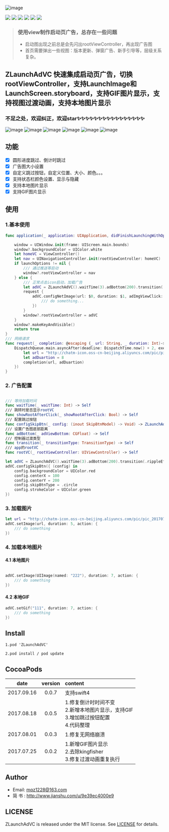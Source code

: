 

![image](https://github.com/MQZHot/ZLaunchAdVC/raw/master/Picture/ZLaunchAdVC.png)

![](https://img.shields.io/badge/platform-iOS-yellow.svg) ![](https://img.shields.io/badge/language-swift-red.svg) ![](https://img.shields.io/badge/support-swift%204%2B-red.svg) ![](https://img.shields.io/badge/support-iOS%208%2B-blue.svg) ![](https://img.shields.io/cocoapods/v/ZLaunchAdVC.svg?style=flat) ![](https://img.shields.io/badge/license-MIT%20License-brightgreen.svg)

> ### 使用view制作启动页广告，总存在一些问题
> * 启动图出现之前总是会先闪出rootViewController，再出现广告图
> * 首页需要弹出一些视图：版本更新、弹窗广告、新手引导等，层级关系复杂。

## ZLaunchAdVC 快速集成启动页广告，切换rootViewController，支持LaunchImage和LaunchScreen.storyboard，支持GIF图片显示，支持视图过渡动画，支持本地图片显示

### 不足之处，欢迎纠正，欢迎star✨✨✨✨✨✨✨✨✨✨✨✨✨✨✨✨


![image](https://github.com/MQZHot/ZLaunchAdVC/raw/master/Picture/pic1.gif) ![image](https://github.com/MQZHot/ZLaunchAdVC/raw/master/Picture/pic2.gif) ![image](https://github.com/MQZHot/ZLaunchAdVC/raw/master/Picture/pic3.gif) ![image](https://github.com/MQZHot/ZLaunchAdVC/raw/master/Picture/pic4.gif) ![image](https://github.com/MQZHot/ZLaunchAdVC/raw/master/Picture/pic5.gif) ![image](https://github.com/MQZHot/ZLaunchAdVC/raw/master/Picture/pic6.gif)

## 功能

- [x] 圆形进度跳过、倒计时跳过
- [x] 广告图大小设置
- [x] 自定义跳过按钮，自定义位置、大小、颜色。。。
- [x] 支持状态栏颜色设置、显示与隐藏
- [x] 支持本地图片显示
- [x] 支持GIF图片显示

## 使用

### 1.基本使用
```swift
func application(_ application: UIApplication, didFinishLaunchingWithOptions launchOptions: [UIApplicationLaunchOptionsKey: Any]?) -> Bool {

    window = UIWindow.init(frame: UIScreen.main.bounds)
    window?.backgroundColor = UIColor.white
    let homeVC = ViewController()
    let nav = UINavigationController.init(rootViewController: homeVC)
    if launchOptions != nil {
        /// 通过推送等启动
        window?.rootViewController = nav
    } else {
        /// 正常点击icon启动，加载广告
        let adVC = ZLaunchAdVC().waitTime(3).adBottom(200).transition(.rippleEffect).rootVC(nav)
        request {
            adVC.configNetImage(url: $0, duration: $1, adImgViewClick: {
                /// do something...
            })
        }
        window?.rootViewController = adVC
    }
    window?.makeKeyAndVisible()
    return true
}
/// 网络请求
func request(_ completion: @escaping (_ url: String, _ duration: Int)->()) -> Void {
    DispatchQueue.main.asyncAfter(deadline: DispatchTime.now() + 2, execute: {
        let url = "http://chatm-icon.oss-cn-beijing.aliyuncs.com/pic/pic_20170724152928869.gif"
        let adDuartion = 8
        completion(url, adDuartion)
    })
}
```

### 2. 广告配置

```swift

/// 等待加载时间
func waitTime(_ waitTime: Int) -> Self
/// 跳转时是否显示rootVC
func showRootAfterClick(_ showRootAfterClick: Bool) -> Self
/// 配置跳过按钮
func configSkipBtn(_ config: (inout SkipBtnModel) -> Void) -> ZLaunchAdVC
/// 设置广告图底部距离
func adBottom(_ adViewBottom: CGFloat) -> Self
/// 控制器过渡类型
func transition(_ transitionType: TransitionType) -> Self
/// app的rootVC
func rootVC(_ rootViewController: UIViewController) -> Self

let adVC = ZLaunchAdVC().waitTime(3).adBottom(200).transition(.rippleEffect).rootVC(nav)
adVC.configSkipBtn({ (config) in
    config.backgroundColor = UIColor.red
    config.centerX = 100
    config.centerY = 200
    config.skipBtnType = .circle
    config.strokeColor = UIColor.green
})

```

### 3. 加载图片
```swift
let url = "http://chatm-icon.oss-cn-beijing.aliyuncs.com/pic/pic_20170724152928869.gif"
adVC.setImage(url, duration: 5, action: {
    /// do something
})

```
### 4. 加载本地图片

#### 4.1 本地图片
```swift

adVC.setImage(UIImage(named: "222"), duration: 7, action: {
    /// do something
})

```
#### 4.2 本地GIF
```swift
adVC.setGif("111", duration: 7, action: {
    /// do something
})
```

## Install
```
1.pod 'ZLaunchAdVC'

2.pod install / pod update
```
## CocoaPods
| date | version | content |
|:---:|:---:|:---|
|2017.09.16|0.0.7|支持swift4|
|2017.08.18|0.0.5|1.修复倒计时时间不变<br>2.新增本地图片显示，支持GIF<br>3.增加跳过按钮配置<br>4.代码整理|
|2017.08.01|0.0.3|1.修复无网络崩溃|
|2017.07.25|0.0.2|1.新增GIF图片显示<br>2.去除kingfisher<br>3.修复过渡动画重复执行|

## Author

* Email: mqz1228@163.com
* 简 书 : http://www.jianshu.com/u/9e39ec4000e9

## LICENSE

ZLaunchAdVC is released under the MIT license. See [LICENSE](https://github.com/MQZHot/ZLaunchAdVC/blob/master/LICENSE) for details.


